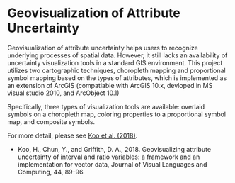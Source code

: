 # Geovisualization of Attribute Uncertainty

Geovisualization of attribute uncertainty helps users to recognize underlying processes of spatial data. However, it still lacks an availability of uncertainty visualization tools in a standard GIS environment. This project utilizes two cartographic techniques, choropleth mapping and proportional symbol mapping based on the types of attributes, which is implemented as an extension of ArcGIS (compatiable with ArcGIS 10.x, devloped in MS visual studio 2010, and ArcObject 10.1) 

Specifically, three types of visualization tools are available: overlaid symbols on a choropleth map, coloring properties to a proportional symbol map, and composite symbols. 

For more detail, please see [Koo et al. (2018)](https://www.sciencedirect.com/science/article/pii/S1045926X15300070).
- Koo, H., Chun, Y., and Griffith, D. A., 2018. Geovisualizing attribute uncertainty of interval and ratio variables: a framework and an implementation for vector data, Journal of Visual Languages and Computing, 44, 89-96. 
